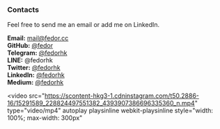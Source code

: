 ### Contacts

Feel free to send me an email or add me on LinkedIn.

**Email:** mail@fedor.cc  
**GitHub:** [@fedor](https://github.com/fedor)  
**Telegram:** [@fedorhk](https://telegram.me/fedorhk)  
**LINE:** @fedorhk  
**Twitter:** [@fedorhk](https://twitter.com/fedorhk)  
**LinkedIn:** [@fedorhk](https://www.linkedin.com/in/fedorhk)  
**Medium:** [@fedorhk](https://medium.com/@fedorhk)

<video
	src="https://scontent-hkg3-1.cdninstagram.com/t50.2886-16/15291589_228824497551382_4393907386696335360_n.mp4"
	type="video/mp4"
	autoplay
	playsinline
	webkit-playsinline
	style="width: 100%; max-width: 300px"
></video>
